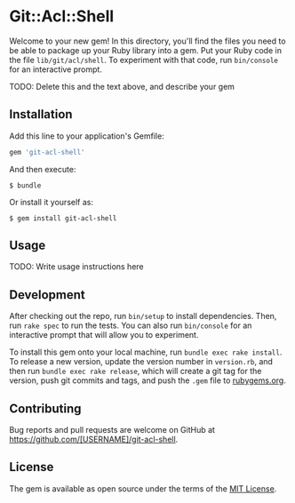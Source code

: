 # Git::Acl::Shell

Welcome to your new gem! In this directory, you'll find the files you need to be able to package up your Ruby library into a gem. Put your Ruby code in the file `lib/git/acl/shell`. To experiment with that code, run `bin/console` for an interactive prompt.

TODO: Delete this and the text above, and describe your gem

## Installation

Add this line to your application's Gemfile:

```ruby
gem 'git-acl-shell'
```

And then execute:

    $ bundle

Or install it yourself as:

    $ gem install git-acl-shell

## Usage

TODO: Write usage instructions here

## Development

After checking out the repo, run `bin/setup` to install dependencies. Then, run `rake spec` to run the tests. You can also run `bin/console` for an interactive prompt that will allow you to experiment.

To install this gem onto your local machine, run `bundle exec rake install`. To release a new version, update the version number in `version.rb`, and then run `bundle exec rake release`, which will create a git tag for the version, push git commits and tags, and push the `.gem` file to [rubygems.org](https://rubygems.org).

## Contributing

Bug reports and pull requests are welcome on GitHub at https://github.com/[USERNAME]/git-acl-shell.


## License

The gem is available as open source under the terms of the [MIT License](http://opensource.org/licenses/MIT).

